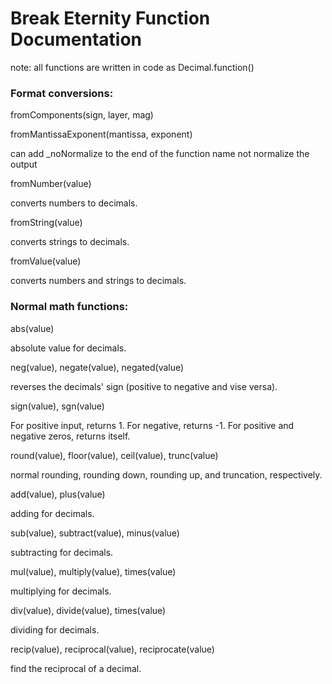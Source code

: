 # Break Eternity Function Documentation

note: all functions are written in code as Decimal.function()

### Format conversions:

fromComponents(sign, layer, mag)

fromMantissaExponent(mantissa, exponent)

can add _noNormalize to the end of the function name not normalize the output



fromNumber(value)

converts numbers to decimals.



fromString(value)

converts strings to decimals.



fromValue(value)

converts numbers and strings to decimals.



### Normal math functions:

abs(value)

absolute value for decimals.



neg(value), negate(value), negated(value)

reverses the decimals' sign (positive to negative and vise versa).



sign(value), sgn(value)

For positive input, returns 1. For negative, returns -1. For positive and negative zeros, returns itself.



round(value), floor(value), ceil(value), trunc(value)

normal rounding, rounding down, rounding up, and truncation, respectively.



add(value), plus(value)

adding for decimals.



sub(value), subtract(value), minus(value)

subtracting for decimals.



mul(value), multiply(value), times(value)

multiplying for decimals.



div(value), divide(value), times(value)

dividing for decimals.



recip(value), reciprocal(value), reciprocate(value)

find the reciprocal of a decimal.
